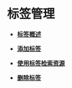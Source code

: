 # 标签管理<a name="ZH-CN_TOPIC_0183019668"></a>

-   **[标签概述](标签概述.md)**  

-   **[添加标签](添加标签.md)**  

-   **[使用标签检索资源](使用标签检索资源.md)**  

-   **[删除标签](删除标签.md)**  



